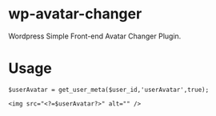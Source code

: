 # wp-avatar-changer
Wordpress Simple Front-end Avatar Changer Plugin. 

# Usage


```
$userAvatar = get_user_meta($user_id,'userAvatar',true);
```

```
<img src="<?=$userAvatar?>" alt="" />
```
